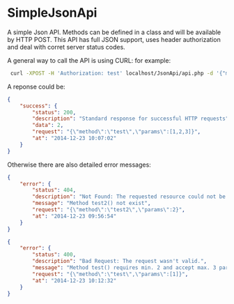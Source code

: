 SimpleJsonApi
=============

A simple Json API. Methods can be defined in a class and will be available by HTTP POST. This API has full JSON support, uses header authorization and deal with corret server status codes.

A general way to call the API is using CURL:
for example:
```bash
 curl -XPOST -H 'Authorization: test' localhost/JsonApi/api.php -d '{"method":"test","params":[1,2,3]}'
```
A reponse could be:
```json
{
    "success": {
        "status": 200,
        "description": "Standard response for successful HTTP requests",
        "data": 2,
        "request": "{\"method\":\"test\",\"params\":[1,2,3]}",
        "at": "2014-12-23 10:07:02"
    }
}
```
Otherwise there are also detailed error messages:
```json
{
    "error": {
        "status": 404,
        "description": "Not Found: The requested resource could not be found.",
        "message": "Method test2() not exist",
        "request": "{\"method\":\"test2\",\"params\":2}",
        "at": "2014-12-23 09:56:54"
    }
}
```
```json
{
    "error": {
        "status": 400,
        "description": "Bad Request: The request wasn't valid.",
        "message": "Method test() requires min. 2 and accept max. 3 parameter(s), given: 1",
        "request": "{\"method\":\"test\",\"params\":[1]}",
        "at": "2014-12-23 10:12:32"
    }
}
```
